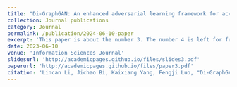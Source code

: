 ```yaml
---
title: "Di-GraphGAN: An enhanced adversarial learning framework for accurate spatial-temporal traffic forecasting under data missing scenarios"
collection: Journal publications
category: Journal
permalink: /publication/2024-06-10-paper
excerpt: 'This paper is about the number 3. The number 4 is left for future work.'
date: 2023-06-10
venue: 'Information Sciences Journal'
slidesurl: 'http://academicpages.github.io/files/slides3.pdf'
paperurl: 'http://academicpages.github.io/files/paper3.pdf'
citation: 'Lincan Li, Jichao Bi, Kaixiang Yang, Fengji Luo, "Di-GraphGAN: An enhanced adversarial learning framework for accurate spatial-temporal traffic forecasting under data missing scenarios." Information Sciences 677 (2024): 120911.'
---
```

